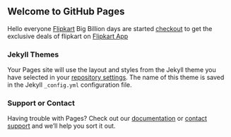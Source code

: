 ## Welcome to GitHub Pages
Hello everyone
[Flipkart](https://www.flipkart.com/?affid=pankajswa) Big Billion days are started [checkout](https://www.flipkart.com/?affid=pankajswa) to get the exclusive deals of flipkart on
[Flipkart App](http://affiliate.flipkart.com/install-app?affid=pankajswa)

### Jekyll Themes

Your Pages site will use the layout and styles from the Jekyll theme you have selected in your [repository settings](https://github.com/pankajswami/flipkart/settings). The name of this theme is saved in the Jekyll `_config.yml` configuration file.

### Support or Contact

Having trouble with Pages? Check out our [documentation](https://help.github.com/categories/github-pages-basics/) or [contact support](https://github.com/contact) and we’ll help you sort it out.
